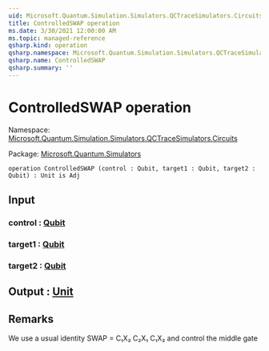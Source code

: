 ```yaml
---
uid: Microsoft.Quantum.Simulation.Simulators.QCTraceSimulators.Circuits.ControlledSWAP
title: ControlledSWAP operation
ms.date: 3/30/2021 12:00:00 AM
ms.topic: managed-reference
qsharp.kind: operation
qsharp.namespace: Microsoft.Quantum.Simulation.Simulators.QCTraceSimulators.Circuits
qsharp.name: ControlledSWAP
qsharp.summary: ''
---
```


# ControlledSWAP operation

Namespace: [Microsoft.Quantum.Simulation.Simulators.QCTraceSimulators.Circuits](xref:Microsoft.Quantum.Simulation.Simulators.QCTraceSimulators.Circuits)

Package: [Microsoft.Quantum.Simulators](https://nuget.org/packages/Microsoft.Quantum.Simulators)




```qsharp
operation ControlledSWAP (control : Qubit, target1 : Qubit, target2 : Qubit) : Unit is Adj
```


## Input

### control : [Qubit](xref:microsoft.quantum.lang-ref.qubit)




### target1 : [Qubit](xref:microsoft.quantum.lang-ref.qubit)




### target2 : [Qubit](xref:microsoft.quantum.lang-ref.qubit)





## Output : [Unit](xref:microsoft.quantum.lang-ref.unit)



## Remarks

We use a usual identity SWAP = C₁X₂ C₂X₁ C₁X₂ and control the middle gate